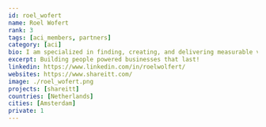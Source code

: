 ```yaml
---
id: roel_wofert
name: Roel Wofert
rank: 3
tags: [aci_members, partners]
category: [aci]
bio: I am specialized in finding, creating, and delivering measurable value. I enjoy helping organizations and executives to make a 'turn around' in their business (model) and a mind shift in their thinking and acting!
excerpt: Building people powered businesses that last!
linkedin: https://www.linkedin.com/in/roelwolfert/
websites: https://www.shareitt.com/
image: ./roel_wofert.png
projects: [shareitt]
countries: [Netherlands]
cities: [Amsterdam]
private: 1
---
```


